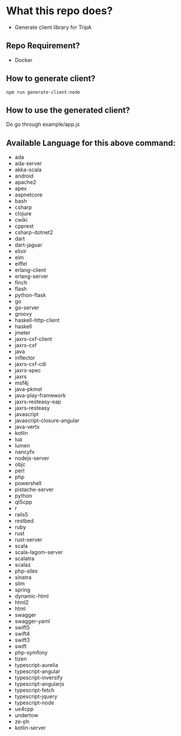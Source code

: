 # What this repo does?
- Generate client library for TripA

## Repo Requirement?
- Docker

## How to generate client?
```
npm run generate-client:node
```

## How to use the generated client?

Do go through example/app.js

## Available Language for this above command:
- ada
- ada-server
- akka-scala
- android
- apache2
- apex
- aspnetcore
- bash
- csharp
- clojure
- cwiki
- cpprest
- csharp-dotnet2
- dart
- dart-jaguar
- elixir
- elm
- eiffel
- erlang-client
- erlang-server
- finch
- flash
- python-flask
- go
- go-server
- groovy
- haskell-http-client
- haskell
- jmeter
- jaxrs-cxf-client
- jaxrs-cxf
- java
- inflector
- jaxrs-cxf-cdi
- jaxrs-spec
- jaxrs
- msf4j
- java-pkmst
- java-play-framework
- jaxrs-resteasy-eap
- jaxrs-resteasy
- javascript
- javascript-closure-angular
- java-vertx
- kotlin
- lua
- lumen
- nancyfx
- nodejs-server
- objc
- perl
- php
- powershell
- pistache-server
- python
- qt5cpp
- r
- rails5
- restbed
- ruby
- rust
- rust-server
- scala
- scala-lagom-server
- scalatra
- scalaz
- php-silex
- sinatra
- slim
- spring
- dynamic-html
- html2
- html
- swagger
- swagger-yaml
- swift5
- swift4
- swift3
- swift
- php-symfony
- tizen
- typescript-aurelia
- typescript-angular
- typescript-inversify
- typescript-angularjs
- typescript-fetch
- typescript-jquery
- typescript-node
- ue4cpp
- undertow
- ze-ph
- kotlin-server